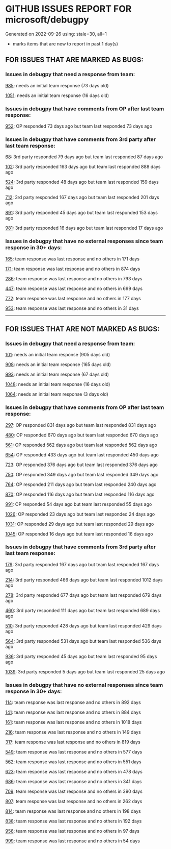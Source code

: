 
# GITHUB ISSUES REPORT FOR microsoft/debugpy


Generated on 2022-09-26 using: stale=30, all=1


* marks items that are new to report in past 1 day(s)


## FOR ISSUES THAT ARE MARKED AS BUGS:


### Issues in debugpy that need a response from team:


  [985](https://github.com/microsoft/debugpy/issues/985 "Evaluate request returns `null` result if variable has `None` value."): needs an initial team response (73 days old)

  [1051](https://github.com/microsoft/debugpy/issues/1051 "debugpy gets &quot;stuck&quot; while using run by line in vscode jupyter notebook"): needs an initial team response (16 days old)

### Issues in debugpy that have comments from OP after last team response:


  [952](https://github.com/microsoft/debugpy/issues/952 "Debugger stuck trying to load variables"): OP responded 73 days ago but team last responded 73 days ago

### Issues in debugpy that have comments from 3rd party after last team response:


  [68](https://github.com/microsoft/debugpy/issues/68 "Attach to local process not working in VS Code on Windows with venv "): 3rd party responded 79 days ago but team last responded 87 days ago

  [102](https://github.com/microsoft/debugpy/issues/102 "Gunicorn: Attach to Process Id Error - Timed out waiting for debug server to connect"): 3rd party responded 163 days ago but team last responded 888 days ago

  [524](https://github.com/microsoft/debugpy/issues/524 "Debugging on a remote machine doesn't work"): 3rd party responded 48 days ago but team last responded 159 days ago

  [712](https://github.com/microsoft/debugpy/issues/712 "notification like &quot;Failed launch debugger for child process xxxx&quot;."): 3rd party responded 167 days ago but team last responded 201 days ago

  [891](https://github.com/microsoft/debugpy/issues/891 "Error: Server[1] disconnected unexpectedly when typing anything in the Python debug console while debugging"): 3rd party responded 45 days ago but team last responded 153 days ago

  [981](https://github.com/microsoft/debugpy/issues/981 "&quot;repr was slow&quot; warning is modal in Visual Studio"): 3rd party responded 16 days ago but team last responded 17 days ago

### Issues in debugpy that have no external responses since team response in 30+ days:


  [165](https://github.com/microsoft/debugpy/issues/165 "Entry points aren't being found while test debugging"): team response was last response and no others in 171 days

  [171](https://github.com/microsoft/debugpy/issues/171 "Ctrl+C causes KeyboardInterrupt inside pydevd"): team response was last response and no others in 874 days

  [286](https://github.com/microsoft/debugpy/issues/286 "Attach to local process assumes i386 architecture? "): team response was last response and no others in 793 days

  [447](https://github.com/microsoft/debugpy/issues/447 "Running `breakpoint()` in the watch causes buggy behaviour"): team response was last response and no others in 699 days

  [772](https://github.com/microsoft/debugpy/issues/772 "CXXABI requirement"): team response was last response and no others in 177 days

  [953](https://github.com/microsoft/debugpy/issues/953 "Timed out waiting for debuggee to spawn"): team response was last response and no others in 31 days

---

## FOR ISSUES THAT ARE NOT MARKED AS BUGS:


### Issues in debugpy that need a response from team:


  [101](https://github.com/microsoft/debugpy/issues/101 "Limitation of the number of variables"): needs an initial team response (905 days old)

  [908](https://github.com/microsoft/debugpy/issues/908 "Create persistent custom commands"): needs an initial team response (165 days old)

  [993](https://github.com/microsoft/debugpy/issues/993 "add support for thread names for non python threads "): needs an initial team response (67 days old)

  [1048](https://github.com/microsoft/debugpy/issues/1048 "Support for eventlet"): needs an initial team response (16 days old)

  [1064](https://github.com/microsoft/debugpy/issues/1064 "debugpy sometimes fails to start up"): needs an initial team response (3 days old)

### Issues in debugpy that have comments from OP after last team response:


  [297](https://github.com/microsoft/debugpy/issues/297 "Could a disable_attach API available?"): OP responded 831 days ago but team last responded 831 days ago

  [480](https://github.com/microsoft/debugpy/issues/480 "Error message for embedded python adapter timeout"): OP responded 670 days ago but team last responded 670 days ago

  [561](https://github.com/microsoft/debugpy/issues/561 "Treat mapped files as my code"): OP responded 562 days ago but team last responded 562 days ago

  [654](https://github.com/microsoft/debugpy/issues/654 "Support for supportsLoadedSourcesRequest"): OP responded 433 days ago but team last responded 450 days ago

  [723](https://github.com/microsoft/debugpy/issues/723 "Provide public API to attach debugger in excepthook and see unhandled exception"): OP responded 376 days ago but team last responded 376 days ago

  [750](https://github.com/microsoft/debugpy/issues/750 "Support PEP 582 (__pypackages__) for just-my-code and user-uncaught exceptions"): OP responded 349 days ago but team last responded 349 days ago

  [764](https://github.com/microsoft/debugpy/issues/764 "Problems with python in VSC, eg. not working logs and pathlib and importlib.util"): OP responded 211 days ago but team last responded 240 days ago

  [870](https://github.com/microsoft/debugpy/issues/870 "Provide APIs to stop listening / stop debugger"): OP responded 116 days ago but team last responded 116 days ago

  [991](https://github.com/microsoft/debugpy/issues/991 "Allow throwing exceptions in the debugger"): OP responded 54 days ago but team last responded 55 days ago

  [1026](https://github.com/microsoft/debugpy/issues/1026 "Debugger sometimes looks stuck with embedded interpreter"): OP responded 23 days ago but team last responded 24 days ago

  [1031](https://github.com/microsoft/debugpy/issues/1031 "doesn't stop at breakpoints"): OP responded 29 days ago but team last responded 29 days ago

  [1045](https://github.com/microsoft/debugpy/issues/1045 "Cant remote attach debugger on Kodi 19 and VSCode"): OP responded 16 days ago but team last responded 16 days ago

### Issues in debugpy that have comments from 3rd party after last team response:


  [179](https://github.com/microsoft/debugpy/issues/179 "Build native binaries on ci and distribute those."): 3rd party responded 167 days ago but team last responded 167 days ago

  [214](https://github.com/microsoft/debugpy/issues/214 "Step-back / Time Travel Debugging"): 3rd party responded 466 days ago but team last responded 1012 days ago

  [278](https://github.com/microsoft/debugpy/issues/278 "When ungrouped, list and dict variables have inconvenient sort order"): 3rd party responded 677 days ago but team last responded 679 days ago

  [460](https://github.com/microsoft/debugpy/issues/460 "Cannot Attach again after disconnect"): 3rd party responded 111 days ago but team last responded 689 days ago

  [510](https://github.com/microsoft/debugpy/issues/510 "Stop at breakpoints during evaluate request (recursive debugging)"): 3rd party responded 428 days ago but team last responded 429 days ago

  [564](https://github.com/microsoft/debugpy/issues/564 "Ignore &quot;justMyCode&quot; flag when doing a step into target"): 3rd party responded 531 days ago but team last responded 536 days ago

  [936](https://github.com/microsoft/debugpy/issues/936 "Cannot remote debug Python through SSH"): 3rd party responded 45 days ago but team last responded 95 days ago

  [1039](https://github.com/microsoft/debugpy/issues/1039 "Debugger not working"): 3rd party responded 5 days ago but team last responded 25 days ago

### Issues in debugpy that have no external responses since team response in 30+ days:


  [114](https://github.com/microsoft/debugpy/issues/114 "repr () not used in window displays (Issue #1661 continued)"): team response was last response and no others in 892 days

  [141](https://github.com/microsoft/debugpy/issues/141 "redirect input on debug"): team response was last response and no others in 884 days

  [161](https://github.com/microsoft/debugpy/issues/161 "Support the equivalent of Autos in VS"): team response was last response and no others in 1018 days

  [216](https://github.com/microsoft/debugpy/issues/216 "Launch VSCode via PYTHONBREAKPOINT and Python 3.7's breakpoint() function."): team response was last response and no others in 149 days

  [317](https://github.com/microsoft/debugpy/issues/317 "Make variable order for dict keys configurable"): team response was last response and no others in 819 days

  [549](https://github.com/microsoft/debugpy/issues/549 "timeout or cancelling of debugpy.connect call"): team response was last response and no others in 577 days

  [562](https://github.com/microsoft/debugpy/issues/562 "Add support for terminateThreads request."): team response was last response and no others in 551 days

  [623](https://github.com/microsoft/debugpy/issues/623 "Improve logging of loading of native library (used to set tracing to all threads)"): team response was last response and no others in 478 days

  [686](https://github.com/microsoft/debugpy/issues/686 "Debug inline values shows values twice"): team response was last response and no others in 341 days

  [709](https://github.com/microsoft/debugpy/issues/709 "Support pyside6 (without frame-eval mode)"): team response was last response and no others in 390 days

  [807](https://github.com/microsoft/debugpy/issues/807 "VS Code IDE Freezes on Remote Breakpoint"): team response was last response and no others in 262 days

  [814](https://github.com/microsoft/debugpy/issues/814 "Provide a way to notify users of where a RecursionError happens"): team response was last response and no others in 198 days

  [838](https://github.com/microsoft/debugpy/issues/838 "Debug output and watches don't use custom repr()/str() for long strings?"): team response was last response and no others in 192 days

  [956](https://github.com/microsoft/debugpy/issues/956 "Breakpoint not Hit on Remote Subprocess that Spawned a Child Thread"): team response was last response and no others in 97 days

  [999](https://github.com/microsoft/debugpy/issues/999 "Python Debugger Doesn't Stop on Breakpoint"): team response was last response and no others in 54 days
